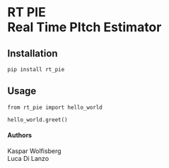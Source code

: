 # RT PIE<br>Real Time PItch Estimator

## Installation

    pip install rt_pie

## Usage

    from rt_pie import hello_world 

    hello_world.greet()

#### Authors
Kaspar Wolfisberg<br>
Luca Di Lanzo

